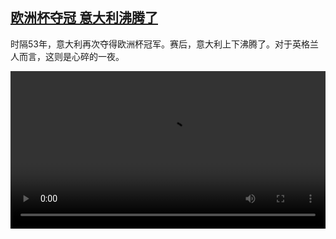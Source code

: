 <!--1626099425000-->
[欧洲杯夺冠 意大利沸腾了](https://www.dw.com/zh/%E6%AC%A7%E6%B4%B2%E6%9D%AF%E5%A4%BA%E5%86%A0%20%E6%84%8F%E5%A4%A7%E5%88%A9%E6%B2%B8%E8%85%BE%E4%BA%86/a-58242431)
------

<p>时隔53年，意大利再次夺得欧洲杯冠军。赛后，意大利上下沸腾了。对于英格兰人而言，这则是心碎的一夜。</small></p><video src="https://tvdownloaddw-a.akamaihd.net/dwtv_video/flv/vdt_zh/2021/bchi210712_001_d21fcitalywon_sd_sor.mp4" controls style="width:100%"></video>
